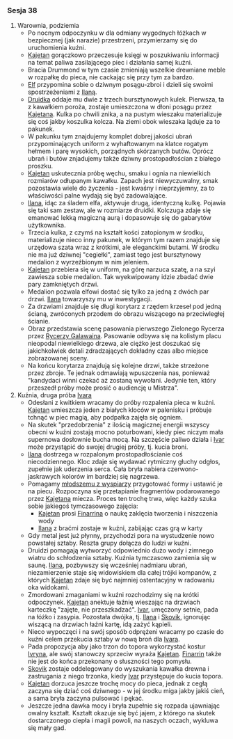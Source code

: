 ### Sesja 38
1. Warownia, podziemia
    - Po nocnym odpoczynku w dla odmiany wygodnych łóżkach w bezpiecznej (jak narazie) przestrzeni, przymierzamy się do uruchomienia kuźni.
    - [Kajetan](#g_kajetan) gorączkowo przeczesuje księgi w poszukiwaniu informacji na temat paliwa zasilającego piec i działania samej kuźni.
    - Bracia Drummond w tym czasie zmieniają wszelkie drewniane meble w rozpałkę do pieca, nie cackając się przy tym za bardzo.
    - [Elf](#g_kajetan) przypomina sobie o dziwnym posągu-zbroi i dzieli się swoimi spostrzeżeniami z [Ilaną](#g_ilana).
    - [Druidka](#g_ilana) oddaje mu dwie z trzech bursztynowych kulek. Pierwsza, ta z kawałkiem poroża, zostaje umieszczona w dłoni posągu przez [Kajetana](#g_kajetan). Kulka po chwili znika, a na pustym wieszaku materializuje się coś jakby koszulka kolcza. Na ziemi obok wieszaka ląduje za to pakunek.
    - W pakunku tym znajdujemy komplet dobrej jakości ubrań przypominających uniform z wyhaftowanym na klatce rogatym hełmem i parę wysokich, porządnych skórzanych butów. Oprócz ubrań i butów znjadujemy także dziwny prostopadłościan z białego proszku.
    - [Kajetan](#g_kajetan) uskutecznia próbę węchu, smaku i ognia na niewielkich rozmiarów odłupanym kawałku. Zapach jest niewyczuwalny, smak pozostawia wiele do życzenia - jest kwaśny i nieprzyjemny, za to właściwości palne wydają się być zadowalające.
    - [Ilana](#g_ilana), idąc za śladem elfa, aktywuje drugą, identyczną kulkę. Pojawia się taki sam zestaw, ale w rozmiarze druidki. Kolczuga zdaje się emanować lekką magiczną aurą i dopasowuje się do gabarytów użytkownika.
    - Trzecia kulka, z czymś na kształt kości zatopionym w środku, materializuje nieco inny pakunek, w którym tym razem znajduje się urzędowa szata wraz z krótkimi, ale eleganckimi butami. W środku nie ma już dziwnej "cegiełki", zamiast tego jest bursztynowy medalion z wyrzeźbionym w nim jeleniem.
    - [Kajetan](#g_kajetan) przebiera się w uniform, na górę narzuca szatę, a na szyi zawiesza sobie medalion. Tak wyekwipowany idzie zbadać dwie pary zamkniętych drzwi.
    - Medalion pozwala elfowi dostać się tylko za jedną z dwóch par drzwi. [Ilana](#g_ilana) towarzyszy mu w inwestygacji.
    - Za drzwiami znajduje się długi korytarz z rzędem krzeseł pod jedną ścianą, zwróconych przodem do obrazu wiszącego na przeciwległej ścianie.
    - Obraz przedstawia scenę pasowania pierwszego Zielonego Rycerza przez [Rycerzy Galawaina](#r_rycerze_galawaina). Pasowanie odbywa się na kolistym placu nieopodal niewielkiego drzewa, ale ciężko jest doszukać się jakichkolwiek detali zdradzających dokładny czas albo miejsce zobrazowanej sceny.
    - Na końcu korytarza znajdują się kolejne drzwi, także strzeżone przez zbroje. Te jednak odmawiają wpuszczenia nas, ponieważ "kandydaci winni czekać aż zostaną wywołani. Jedynie ten, który przeszedł próby może prosić o audiencję u Mistrza".
2. Kuźnia, druga próba [Ivara](#p_ivar)
    - Odesłani z kwitkiem wracamy do próby rozpalenia pieca w kuźni. [Kajetan](#g_kajetan) umieszcza jeden z białych kloców w palenisku i próbuje tchnąć w piec magią, aby podpałka zajęła się ogniem. 
    - Na skutek "przedobrzenia" z ilością magicznej energii wszyscy obecni w kuźni zostają mocno poturbowani, kiedy piec niczym mała supernowa dosłownie bucha mocą. Na szczęście paliwo działa i [Ivar](#p_ivar) może przystąpić do swojej drugiej próby, tj. kucia broni.
    - [Ilana](#g_ilana) dostrzega w rozpalonym prostopadłościanie coś niecodziennego. Kloc zdaje się wydawać rytmiczny głuchy odgłos, zupełnie jak uderzenia serca. Cała bryła nabiera czerwono-jaskrawych kolorów im bardziej się nagrzewa.
    - Pomagamy [młodszemu z wyspiarzy](#p_ivar) przygotować formy i ustawić je na piecu. Rozpoczyna się przetapianie fragmentów podarowanego przez [Kajetana](#g_kajetan) miecza. Proces ten trochę trwa, więc każdy szuka sobie jakiegoś tymczasowego zajęcia:
        - [Kajetan](#g_kajetan) prosi [Finarrina](#p_druid_finarrin) o naukę zaklęcia tworzenia i niszczenia wody
        - [Ilana](#g_ilana) z braćmi zostaje w kuźni, zabijając czas grą w karty
    - Gdy metal jest już płynny, przychodzi pora na wystudzenie nowo powstałej sztaby. Reszta grupy dołącza do ludzi w kuźni.
    - Druidzi pomagają wytworzyć odpowiednio dużo wody i zimnego wiatru do schłodzenia sztaby. Kuźnia tymczasowo zamienia się w saunę. [Ilana](#g_ilana), pozbywszy się wcześniej nadmiaru ubrań, niezamierzenie staje się widowiskiem dla całej trójki kompanów, z których [Kajetan](#g_kajetan) zdaje się być najmniej ostentacyjny w radowaniu oka widokami.
    - Zmordowani zmaganiami w kuźni rozchodzimy się na krótki odpoczynek. [Kajetan](#g_kajetan) anektuje łaźnię wieszając na drzwiach karteczkę "zajęte, nie przeszkadzać". [Ivar](#p_ivar), umęczony setnie, pada na łóżko i zasypia. Pozostała dwójka, tj. [Ilana](#g_ilana) i [Skovik](#p_skovik), ignorując wiszącą na drzwiach łaźni kartę, idą zażyć kąpieli.
    - Nieco wypoczęci i na swój sposób odprężeni wracamy po czasie do kuźni celem przekucia sztaby w nową broń dla [Ivara](#p_ivar).
    - Pada propozycja aby jako trzon do topora wykorzystać kostur [Ivryna](#p_arcydruid_ivryn), ale swój stanowczy sprzeciw wyraża [Kajetan](#g_kajetan). [Finarrin](#p_druid_finarrin) także nie jest do końca przekonany o słuszności tego pomysłu.
    - [Skovik](#p_skovik) zostaje oddelegowany do wyszukania kawałka drewna i zastrugania z niego trzonka, kiedy [Ivar](#p_ivar) przystępuje do kucia topora.
    - [Kajetan](#g_kajetan) dorzuca jeszcze trochę mocy do pieca, jednak z cegłą zaczyna się dziać coś dziwnego - w jej środku miga jakby jakiś cień, a sama bryła zaczyna pulsować i pękać.
    - Jeszcze jedna dawka mocy i bryła zupełnie się rozpada ujawniając owalny kształt. Kształt okazuje się być jajem, z którego na skutek dostarczonego ciepła i magii powoli, na naszych oczach, wykluwa się mały gad.
